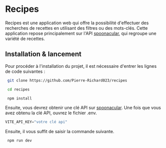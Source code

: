 # Recipes

Recipes est une application web qui offre la possibilité d'effectuer des recherches de recettes en utilisant des filtres ou des mots-clés. Cette application repose principalement sur l'API [spoonacular](https://spoonacular.com/food-api), qui regroupe une variété de recettes.

## Installation & lancement
Pour procéder à l'installation du projet, il est nécessaire d'entrer les lignes de code suivantes :

```bash
 git clone https://github.com/Pierre-Richard023/recipes
```
```bash
 cd recipes
```

```bash
 npm install
```

Ensuite, vous devrez obtenir une clé API sur [spoonacular](https://spoonacular.com/food-api). Une fois que vous avez obtenu la clé API, ouvrez le fichier .env.


```javascript
VITE_API_KEY="votre clé api"
```

Ensuite, il vous suffit de saisir la commande suivante.

```bash
 npm run dev
```

